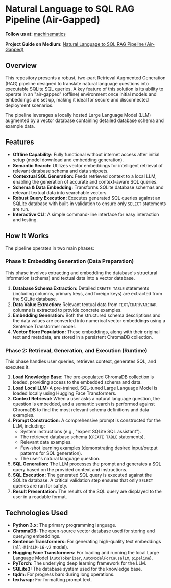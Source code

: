 # Natural Language to SQL RAG Pipeline (Air-Gapped)

**Follow us at:** [machinematics](https://github.com/machinematics)

**Project Guide on Medium:** [Natural Language to SQL RAG Pipeline (Air-Gapped)](https://medium.com/@machinematics/natural-language-to-sql-rag-pipeline-air-gapped-5c911ee2f718)

## Overview

This repository presents a robust, two-part Retrieval Augmented Generation (RAG) pipeline designed to translate natural language questions into executable SQLite SQL queries. A key feature of this solution is its ability to operate in an "air-gapped" (offline) environment once initial models and embeddings are set up, making it ideal for secure and disconnected deployment scenarios.

The pipeline leverages a locally hosted Large Language Model (LLM) augmented by a vector database containing detailed database schema and example data.

## Features

* **Offline Capability:** Fully functional without internet access after initial setup (model download and embedding generation).
* **Semantic Search:** Utilizes vector embeddings for intelligent retrieval of relevant database schema and data snippets.
* **Contextual SQL Generation:** Feeds retrieved context to a local LLM, enabling the generation of accurate and context-aware SQL queries.
* **Schema & Data Embedding:** Transforms SQLite database schemas and relevant textual data into searchable vectors.
* **Robust Query Execution:** Executes generated SQL queries against an SQLite database with built-in validation to ensure only `SELECT` statements are run.
* **Interactive CLI:** A simple command-line interface for easy interaction and testing.

## How It Works

The pipeline operates in two main phases:

### Phase 1: Embedding Generation (Data Preparation)

This phase involves extracting and embedding the database's structural information (schema) and textual data into a vector database.

1.  **Database Schema Extraction:** Detailed `CREATE TABLE` statements (including columns, primary keys, and foreign keys) are extracted from the SQLite database.
2.  **Data Value Extraction:** Relevant textual data from `TEXT`/`CHAR`/`VARCHAR` columns is extracted to provide concrete examples.
3.  **Embedding Generation:** Both the structured schema descriptions and the data values are converted into numerical vector embeddings using a Sentence Transformer model.
4.  **Vector Store Population:** These embeddings, along with their original text and metadata, are stored in a persistent ChromaDB collection.

### Phase 2: Retrieval, Generation, and Execution (Runtime)

This phase handles user queries, retrieves context, generates SQL, and executes it.

1.  **Load Knowledge Base:** The pre-populated ChromaDB collection is loaded, providing access to the embedded schema and data.
2.  **Load Local LLM:** A pre-trained, SQL-tuned Large Language Model is loaded locally using Hugging Face Transformers.
3.  **Context Retrieval:** When a user asks a natural language question, the question is embedded, and a semantic search is performed against ChromaDB to find the most relevant schema definitions and data examples.
4.  **Prompt Construction:** A comprehensive prompt is constructed for the LLM, including:
    * System instructions (e.g., "expert SQLite SQL assistant").
    * The retrieved database schema (`CREATE TABLE` statements).
    * Relevant data examples.
    * Few-shot learning examples (demonstrating desired input/output patterns for SQL generation).
    * The user's natural language question.
5.  **SQL Generation:** The LLM processes the prompt and generates a SQL query based on the provided context and instructions.
6.  **SQL Execution:** The generated SQL query is executed against the SQLite database. A critical validation step ensures that only `SELECT` queries are run for safety.
7.  **Result Presentation:** The results of the SQL query are displayed to the user in a readable format.

## Technologies Used

* **Python 3.x:** The primary programming language.
* **ChromaDB:** The open-source vector database used for storing and querying embeddings.
* **Sentence Transformers:** For generating high-quality text embeddings (`all-MiniLM-L6-v2` model).
* **Hugging Face Transformers:** For loading and running the local Large Language Model (`AutoTokenizer`, `AutoModelForCausalLM`, `pipeline`).
* **PyTorch:** The underlying deep learning framework for the LLM.
* **SQLite3:** The database system used for the knowledge base.
* **tqdm:** For progress bars during long operations.
* **textwrap:** For formatting prompt text.
